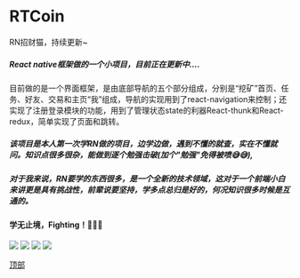 # RTCoin
RN招财猫，持续更新~

##### React native框架做的一个小项目，目前正在更新中....
目前做的是一个界面框架，是由底部导航的五个部分组成，分别是“挖矿”首页、任务、好友、交易和主页“我”组成，导航的实现用到了react-navigation来控制；还实现了注册登录模块的功能，用到了管理状态state的利器React-thunk和React-redux，简单实现了页面和跳转。
##### 该项目是本人第一次学RN做的项目，边学边做，遇到不懂的就查，实在不懂就问。知识点很多很杂，能做到逐个勉强击破(加个"勉强"免得被喷:sweat_smile::sweat_smile:),
##### 对于我来说，RN要学的东西很多，是一个全新的技术领域，这对于一个前端小白来讲更是具有挑战性，前辈说要坚持，学多点总归是好的，何况知识很多时候是互通的。
#### 学无止境，Fighting！:punch::punch::punch:


![](https://raw.githubusercontent.com/ok406lhq/RTCoin/master/screenshots/1.jpg)
![](https://raw.githubusercontent.com/ok406lhq/RTCoin/master/screenshots/2.jpg)
![](https://raw.githubusercontent.com/ok406lhq/RTCoin/master/screenshots/3.jpg)
![](https://raw.githubusercontent.com/ok406lhq/RTCoin/master/screenshots/4.jpg)

[顶部](#readme)
